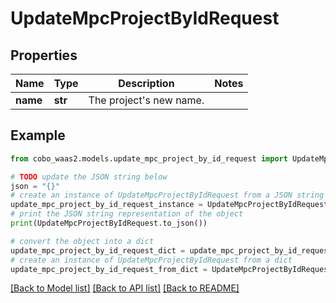 # UpdateMpcProjectByIdRequest


## Properties

Name | Type | Description | Notes
------------ | ------------- | ------------- | -------------
**name** | **str** | The project&#39;s new name. | 

## Example

```python
from cobo_waas2.models.update_mpc_project_by_id_request import UpdateMpcProjectByIdRequest

# TODO update the JSON string below
json = "{}"
# create an instance of UpdateMpcProjectByIdRequest from a JSON string
update_mpc_project_by_id_request_instance = UpdateMpcProjectByIdRequest.from_json(json)
# print the JSON string representation of the object
print(UpdateMpcProjectByIdRequest.to_json())

# convert the object into a dict
update_mpc_project_by_id_request_dict = update_mpc_project_by_id_request_instance.to_dict()
# create an instance of UpdateMpcProjectByIdRequest from a dict
update_mpc_project_by_id_request_from_dict = UpdateMpcProjectByIdRequest.from_dict(update_mpc_project_by_id_request_dict)
```
[[Back to Model list]](../README.md#documentation-for-models) [[Back to API list]](../README.md#documentation-for-api-endpoints) [[Back to README]](../README.md)


